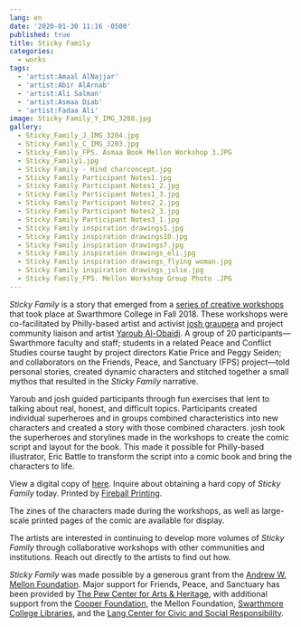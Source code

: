 ```yaml
---
lang: en
date: '2020-01-30 11:16 -0500'
published: true
title: Sticky Family
categories:
  - works
tags:
  - 'artist:Amaal AlNajjar'
  - 'artist:Abir AlArnab'
  - 'artist:Ali Salman'
  - 'artist:Asmaa Diab'
  - 'artist:Fadaa Ali'
image: Sticky Family_Y_IMG_3208.jpg
gallery:
  - Sticky_Family_J_IMG_3204.jpg
  - Sticky_Family_C_IMG_3203.jpg
  - Sticky_Family_FPS. Asmaa Book Mellon Workshop 3.JPG
  - Sticky_Family1.jpg
  - Sticky Family - Hind charconcept.jpg
  - Sticky Family Participant Notes1.jpg
  - Sticky Family Participant Notes1_2.jpg
  - Sticky Family Participant Notes1_3.jpg
  - Sticky Family Participant Notes2_2.jpg
  - Sticky Family Participant Notes2_3.jpg
  - Sticky Family Participant Notes3_1.jpg
  - Sticky Family inspiration drawings1.jpg
  - Sticky Family inspiration drawings10.jpg
  - Sticky Family inspiration drawings7.jpg
  - Sticky Family inspiration drawings_eli.jpg
  - Sticky Family inspiration drawings_flying woman.jpg
  - Sticky Family inspiration drawings_julie.jpg
  - Sticky Family_FPS. Mellon Workshop Group Photo .JPG
---
```

_Sticky Family_ is a story that emerged from a [series of creative workshops](http://fps.swarthmore.edu/workshops/sticky-family-with-yaroub-al-obaidi-josh-graupera/) that took place at Swarthmore College in Fall 2018. These workshops were co-facilitated by Philly-based artist and activist [josh graupera](http://www.joshgraupera.com/) and project community liaison and artist [Yaroub Al-Obaidi](https://www.linkedin.com/in/yaroub-al-obaidi-224195167). A group of 20 participants—Swarthmore faculty and staff; students in a related Peace and Conflict Studies course taught by project directors Katie Price and Peggy Seiden; and collaborators on the Friends, Peace, and Sanctuary (FPS) project—told personal stories, created dynamic characters and stitched together a small mythos that resulted in the _Sticky Family_ narrative.

Yaroub and josh guided participants through fun exercises that lent to talking about real, honest, and difficult topics. Participants created individual superheroes and in groups combined characteristics into new characters and created a story with those combined characters. josh took the superheroes and storylines made in the workshops to create the comic script and layout for the book. This made it possible for Philly-based illustrator, Eric Battle to transform the script into a comic book and bring the characters to life.

View a digital copy of [here](/assets/STICKY_FAMILY_web.pdf). Inquire about obtaining a hard copy of _Sticky Family_ today. Printed by [Fireball Printing](https://fireballprinting.com/).

The zines of the characters made during the workshops, as well as large-scale printed pages of the comic are available for display.

The artists are interested in continuing to develop more volumes of _Sticky Family_ through collaborative workshops with other communities and institutions. Reach out directly to the artists to find out how.

_Sticky Family_ was made possible by a generous grant from the [Andrew W. Mellon Foundation](https://www.swarthmore.edu/presidents-office/mellon-grant-arts-and-humanities). Major support for Friends, Peace, and Sanctuary has been provided by [The Pew Center for Arts & Heritage](https://www.pewcenterarts.org/), with additional support from the [Cooper Foundation](https://www.swarthmore.edu/cooper-series), the Mellon Foundation, [Swarthmore College Libraries](https://www.swarthmore.edu/libraries), and the [Lang Center for Civic and Social Responsibility](https://www.swarthmore.edu/lang-center/). 